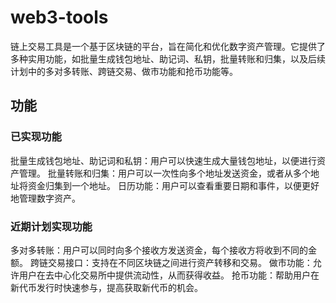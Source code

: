 # web3-tools
链上交易工具是一个基于区块链的平台，旨在简化和优化数字资产管理。它提供了多种实用功能，如批量生成钱包地址、助记词、私钥，批量转账和归集，以及后续计划中的多对多转账、跨链交易、做市功能和抢币功能等。

## 功能
### 已实现功能
批量生成钱包地址、助记词和私钥：用户可以快速生成大量钱包地址，以便进行资产管理。
批量转账和归集：用户可以一次性向多个地址发送资金，或者从多个地址将资金归集到一个地址。
日历功能：用户可以查看重要日期和事件，以便更好地管理数字资产。
### 近期计划实现功能
多对多转账：用户可以同时向多个接收方发送资金，每个接收方将收到不同的金额。
跨链交易接口：支持在不同区块链之间进行资产转移和交易。
做市功能：允许用户在去中心化交易所中提供流动性，从而获得收益。
抢币功能：帮助用户在新代币发行时快速参与，提高获取新代币的机会。

